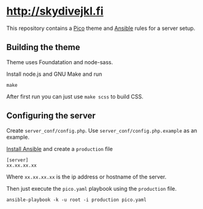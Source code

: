 
# http://skydivejkl.fi

This repository contains a [Pico][] theme and [Ansible][] rules for a server
setup.

## Building the theme

Theme uses Foundatation and node-sass.

Install node.js and GNU Make and run

    make

After first run you can just use `make scss` to build CSS.

## Configuring the server

Create `server_conf/config.php`. Use `server_conf/config.php.example` as an
example.

[Install Ansible][a-install] and create a `production` file

```
[server]
xx.xx.xx.xx
```

Where `xx.xx.xx.xx` is the ip address or hostname of the server.

Then just execute the `pico.yaml` playbook using the `production` file.

    ansible-playbook -k -u root -i production pico.yaml

[Ansible]: http://www.ansible.com
[Pico]: http://pico.dev7studios.com/
[a-install]: http://docs.ansible.com/intro_installation.html

